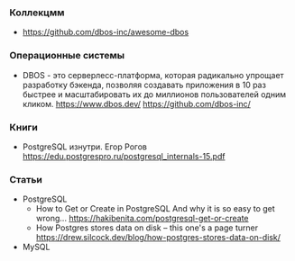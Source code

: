 ### Коллекцмм

- https://github.com/dbos-inc/awesome-dbos

### Операционные системы

- DBOS - это серверлесс-платформа, которая радикально упрощает разработку бэкенда, позволяя создавать приложения в 10 раз быстрее и масштабировать их до миллионов пользователей одним кликом. https://www.dbos.dev/  https://github.com/dbos-inc/

### Книги

- PostgreSQL изнутри. Егор Рогов https://edu.postgrespro.ru/postgresql_internals-15.pdf

### Статьи

- PostgreSQL
    - How to Get or Create in PostgreSQL And why it is so easy to get wrong... https://hakibenita.com/postgresql-get-or-create
    - How Postgres stores data on disk – this one's a page turner https://drew.silcock.dev/blog/how-postgres-stores-data-on-disk/
- MySQL